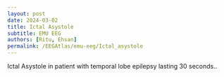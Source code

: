 ```yaml
---
layout: post
date: 2024-03-02
title: Ictal Asystole
subtitle: EMU EEG
authors: [Ritu, Ehsan]
permalink: /EEGAtlas/emu-eeg/Ictal_asystole
---
```



Ictal Asystole in patient with temporal lobe epilepsy lasting 30 seconds.. 
